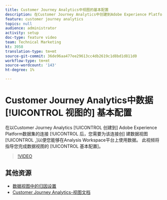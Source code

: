```yaml
---
title: Customer Journey Analytics中视图的基本配置
description: 在Customer Journey Analytics中创建到Adobe Experience Platform数据集的连接后，您需要为该连接创建数据视图，以便在Analysis Workspace平台上使用数据。 此视频将指导您完成数据视图的基本配置。
feature: customer journey analytics
topics: null
audience: administrator
activity: setup
doc-type: feature video
team: Technical Marketing
kt: 3958
translation-type: tm+mt
source-git-commit: 36de96aa477ee29613cc4db2619c1d8bd1d811d0
workflow-type: tm+mt
source-wordcount: '143'
ht-degree: 1%

---
```



# Customer Journey Analytics中数据 [!UICONTROL 视图的] 基本配置

在以Customer Journey Analytics [!UICONTROL 创建到] Adobe Experience Platform数据集的连接 [!UICONTROL 后，您需要为该连接创] 建数据视图 [!UICONTROL ,]以便您能够在Analysis Workspace平台上使用数据。 此视频将指导您完成数据视图的 [!UICONTROL 基本配置]。

>[!VIDEO](https://video.tv.adobe.com/v/30186/?quality=12&enable10seconds=on&speedcontrol=on)

## 其他资源

* [数据视图中的归因设置](attribution-settings-in-data-views.md)
* [Customer Journey Analytics-视图文档](https://docs.adobe.com/content/help/en/analytics-platform/using/cja-dataviews/create-dataview.html)

